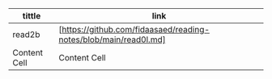 |tittle  | link |
| ------------- | ------------- |
| read2b  |[https://github.com/fidaasaed/reading-notes/blob/main/read0l.md] |
| Content Cell  | Content Cell  |
